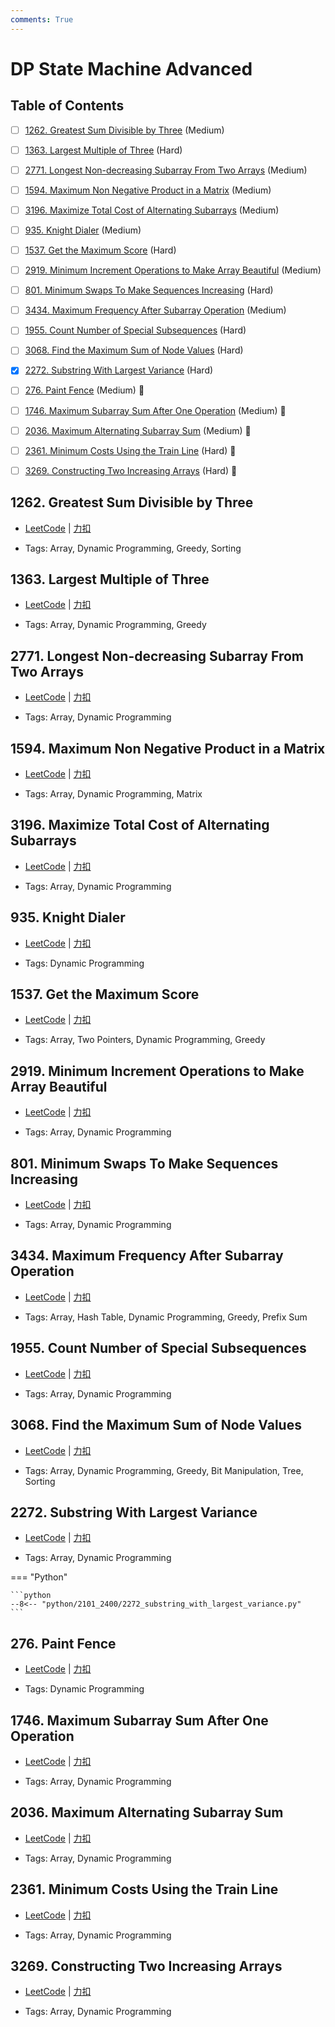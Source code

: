 ```yaml
---
comments: True
---
```


# DP State Machine Advanced

## Table of Contents

- [ ] [1262. Greatest Sum Divisible by Three](#1262-greatest-sum-divisible-by-three) (Medium)
- [ ] [1363. Largest Multiple of Three](#1363-largest-multiple-of-three) (Hard)
- [ ] [2771. Longest Non-decreasing Subarray From Two Arrays](#2771-longest-non-decreasing-subarray-from-two-arrays) (Medium)
- [ ] [1594. Maximum Non Negative Product in a Matrix](#1594-maximum-non-negative-product-in-a-matrix) (Medium)
- [ ] [3196. Maximize Total Cost of Alternating Subarrays](#3196-maximize-total-cost-of-alternating-subarrays) (Medium)
- [ ] [935. Knight Dialer](#935-knight-dialer) (Medium)
- [ ] [1537. Get the Maximum Score](#1537-get-the-maximum-score) (Hard)
- [ ] [2919. Minimum Increment Operations to Make Array Beautiful](#2919-minimum-increment-operations-to-make-array-beautiful) (Medium)
- [ ] [801. Minimum Swaps To Make Sequences Increasing](#801-minimum-swaps-to-make-sequences-increasing) (Hard)
- [ ] [3434. Maximum Frequency After Subarray Operation](#3434-maximum-frequency-after-subarray-operation) (Medium)
- [ ] [1955. Count Number of Special Subsequences](#1955-count-number-of-special-subsequences) (Hard)
- [ ] [3068. Find the Maximum Sum of Node Values](#3068-find-the-maximum-sum-of-node-values) (Hard)
- [x] [2272. Substring With Largest Variance](#2272-substring-with-largest-variance) (Hard)
- [ ] [276. Paint Fence](#276-paint-fence) (Medium) 👑
- [ ] [1746. Maximum Subarray Sum After One Operation](#1746-maximum-subarray-sum-after-one-operation) (Medium) 👑
- [ ] [2036. Maximum Alternating Subarray Sum](#2036-maximum-alternating-subarray-sum) (Medium) 👑
- [ ] [2361. Minimum Costs Using the Train Line](#2361-minimum-costs-using-the-train-line) (Hard) 👑
- [ ] [3269. Constructing Two Increasing Arrays](#3269-constructing-two-increasing-arrays) (Hard) 👑


## 1262. Greatest Sum Divisible by Three

-    [LeetCode](https://leetcode.com/problems/greatest-sum-divisible-by-three/) | [力扣](https://leetcode.cn/problems/greatest-sum-divisible-by-three/)

-   Tags: Array, Dynamic Programming, Greedy, Sorting



## 1363. Largest Multiple of Three

-    [LeetCode](https://leetcode.com/problems/largest-multiple-of-three/) | [力扣](https://leetcode.cn/problems/largest-multiple-of-three/)

-   Tags: Array, Dynamic Programming, Greedy



## 2771. Longest Non-decreasing Subarray From Two Arrays

-    [LeetCode](https://leetcode.com/problems/longest-non-decreasing-subarray-from-two-arrays/) | [力扣](https://leetcode.cn/problems/longest-non-decreasing-subarray-from-two-arrays/)

-   Tags: Array, Dynamic Programming



## 1594. Maximum Non Negative Product in a Matrix

-    [LeetCode](https://leetcode.com/problems/maximum-non-negative-product-in-a-matrix/) | [力扣](https://leetcode.cn/problems/maximum-non-negative-product-in-a-matrix/)

-   Tags: Array, Dynamic Programming, Matrix



## 3196. Maximize Total Cost of Alternating Subarrays

-    [LeetCode](https://leetcode.com/problems/maximize-total-cost-of-alternating-subarrays/) | [力扣](https://leetcode.cn/problems/maximize-total-cost-of-alternating-subarrays/)

-   Tags: Array, Dynamic Programming



## 935. Knight Dialer

-    [LeetCode](https://leetcode.com/problems/knight-dialer/) | [力扣](https://leetcode.cn/problems/knight-dialer/)

-   Tags: Dynamic Programming



## 1537. Get the Maximum Score

-    [LeetCode](https://leetcode.com/problems/get-the-maximum-score/) | [力扣](https://leetcode.cn/problems/get-the-maximum-score/)

-   Tags: Array, Two Pointers, Dynamic Programming, Greedy



## 2919. Minimum Increment Operations to Make Array Beautiful

-    [LeetCode](https://leetcode.com/problems/minimum-increment-operations-to-make-array-beautiful/) | [力扣](https://leetcode.cn/problems/minimum-increment-operations-to-make-array-beautiful/)

-   Tags: Array, Dynamic Programming



## 801. Minimum Swaps To Make Sequences Increasing

-    [LeetCode](https://leetcode.com/problems/minimum-swaps-to-make-sequences-increasing/) | [力扣](https://leetcode.cn/problems/minimum-swaps-to-make-sequences-increasing/)

-   Tags: Array, Dynamic Programming



## 3434. Maximum Frequency After Subarray Operation

-    [LeetCode](https://leetcode.com/problems/maximum-frequency-after-subarray-operation/) | [力扣](https://leetcode.cn/problems/maximum-frequency-after-subarray-operation/)

-   Tags: Array, Hash Table, Dynamic Programming, Greedy, Prefix Sum



## 1955. Count Number of Special Subsequences

-    [LeetCode](https://leetcode.com/problems/count-number-of-special-subsequences/) | [力扣](https://leetcode.cn/problems/count-number-of-special-subsequences/)

-   Tags: Array, Dynamic Programming



## 3068. Find the Maximum Sum of Node Values

-    [LeetCode](https://leetcode.com/problems/find-the-maximum-sum-of-node-values/) | [力扣](https://leetcode.cn/problems/find-the-maximum-sum-of-node-values/)

-   Tags: Array, Dynamic Programming, Greedy, Bit Manipulation, Tree, Sorting



## 2272. Substring With Largest Variance

-    [LeetCode](https://leetcode.com/problems/substring-with-largest-variance/) | [力扣](https://leetcode.cn/problems/substring-with-largest-variance/)

-   Tags: Array, Dynamic Programming

=== "Python"

    ```python
    --8<-- "python/2101_2400/2272_substring_with_largest_variance.py"
    ```



## 276. Paint Fence

-    [LeetCode](https://leetcode.com/problems/paint-fence/) | [力扣](https://leetcode.cn/problems/paint-fence/)

-   Tags: Dynamic Programming



## 1746. Maximum Subarray Sum After One Operation

-    [LeetCode](https://leetcode.com/problems/maximum-subarray-sum-after-one-operation/) | [力扣](https://leetcode.cn/problems/maximum-subarray-sum-after-one-operation/)

-   Tags: Array, Dynamic Programming



## 2036. Maximum Alternating Subarray Sum

-    [LeetCode](https://leetcode.com/problems/maximum-alternating-subarray-sum/) | [力扣](https://leetcode.cn/problems/maximum-alternating-subarray-sum/)

-   Tags: Array, Dynamic Programming



## 2361. Minimum Costs Using the Train Line

-    [LeetCode](https://leetcode.com/problems/minimum-costs-using-the-train-line/) | [力扣](https://leetcode.cn/problems/minimum-costs-using-the-train-line/)

-   Tags: Array, Dynamic Programming



## 3269. Constructing Two Increasing Arrays

-    [LeetCode](https://leetcode.com/problems/constructing-two-increasing-arrays/) | [力扣](https://leetcode.cn/problems/constructing-two-increasing-arrays/)

-   Tags: Array, Dynamic Programming



